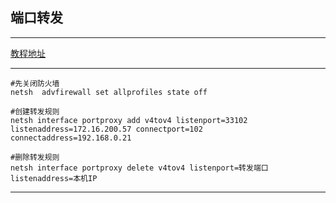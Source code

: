 ## 端口转发
***
[教程地址](https://www.yii666.com/article/198218.html?action=onAll)
***
```shell
#先关闭防火墙
netsh  advfirewall set allprofiles state off

#创建转发规则
netsh interface portproxy add v4tov4 listenport=33102 listenaddress=172.16.200.57 connectport=102 connectaddress=192.168.0.21

#删除转发规则
netsh interface portproxy delete v4tov4 listenport=转发端口 listenaddress=本机IP
```
***
